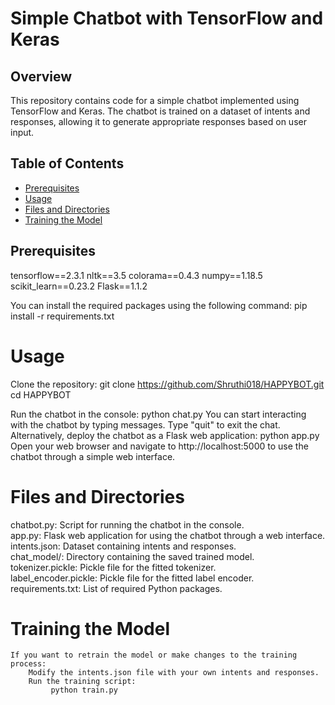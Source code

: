 # Simple Chatbot with TensorFlow and Keras

## Overview
This repository contains code for a simple chatbot implemented using TensorFlow and Keras. The chatbot is trained on a dataset of intents and responses, allowing it to generate appropriate responses based on user input.

## Table of Contents
- [Prerequisites](#prerequisites)
- [Usage](#usage)
- [Files and Directories](#files-and-directories)
- [Training the Model](#training-the-model)

## Prerequisites
tensorflow==2.3.1
nltk==3.5
colorama==0.4.3
numpy==1.18.5
scikit_learn==0.23.2
Flask==1.1.2


You can install the required packages using the following command:
       pip install -r requirements.txt

# Usage
   Clone the repository:
          git clone https://github.com/Shruthi018/HAPPYBOT.git
          cd HAPPYBOT

   Run the chatbot in the console:
         python chat.py
   You can start interacting with the chatbot by typing messages. Type "quit" to exit the chat.
   Alternatively, deploy the chatbot as a Flask web application:
       python app.py
   Open your web browser and navigate to http://localhost:5000 to use the chatbot through a simple web interface.

# Files and Directories
   chatbot.py: Script for running the chatbot in the console.  
   app.py: Flask web application for using the chatbot through a web interface.  
   intents.json: Dataset containing intents and responses.  
   chat_model/: Directory containing the saved trained model.  
   tokenizer.pickle: Pickle file for the fitted tokenizer.  
   label_encoder.pickle: Pickle file for the fitted label encoder.  
   requirements.txt: List of required Python packages.  

# Training the Model
    If you want to retrain the model or make changes to the training process:
        Modify the intents.json file with your own intents and responses.
        Run the training script:
             python train.py

